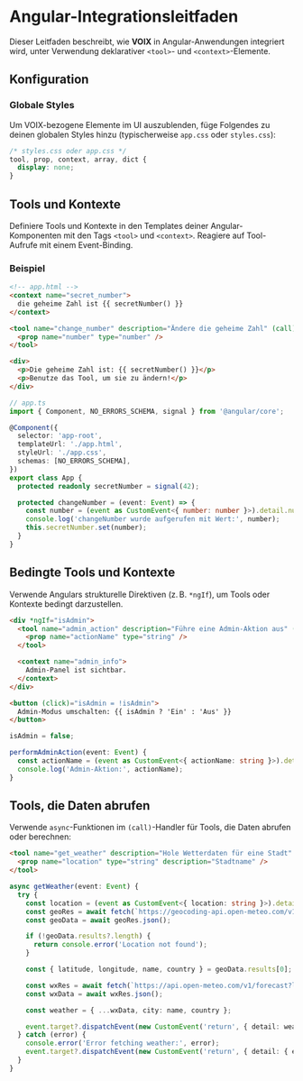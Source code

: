# Angular-Integrationsleitfaden

Dieser Leitfaden beschreibt, wie **VOIX** in Angular-Anwendungen integriert wird, unter Verwendung deklarativer `<tool>`- und `<context>`-Elemente.

## Konfiguration

### Globale Styles

Um VOIX-bezogene Elemente im UI auszublenden, füge Folgendes zu deinen globalen Styles hinzu (typischerweise `app.css` oder `styles.css`):

```css
/* styles.css oder app.css */
tool, prop, context, array, dict {
  display: none;
}
```

## Tools und Kontexte

Definiere Tools und Kontexte in den Templates deiner Angular-Komponenten mit den Tags `<tool>` und `<context>`. Reagiere auf Tool-Aufrufe mit einem Event-Binding.

### Beispiel

```html
<!-- app.html -->
<context name="secret_number">
  die geheime Zahl ist {{ secretNumber() }}
</context>

<tool name="change_number" description="Ändere die geheime Zahl" (call)="changeNumber($event)">
  <prop name="number" type="number" />
</tool>

<div>
  <p>Die geheime Zahl ist: {{ secretNumber() }}</p>
  <p>Benutze das Tool, um sie zu ändern!</p>
</div>
```

```ts
// app.ts
import { Component, NO_ERRORS_SCHEMA, signal } from '@angular/core';

@Component({
  selector: 'app-root',
  templateUrl: './app.html',
  styleUrl: './app.css',
  schemas: [NO_ERRORS_SCHEMA],
})
export class App {
  protected readonly secretNumber = signal(42);

  protected changeNumber = (event: Event) => {
    const number = (event as CustomEvent<{ number: number }>).detail.number;
    console.log('changeNumber wurde aufgerufen mit Wert:', number);
    this.secretNumber.set(number);
  }
}
```

## Bedingte Tools und Kontexte

Verwende Angulars strukturelle Direktiven (z. B. `*ngIf`), um Tools oder Kontexte bedingt darzustellen.

```html
<div *ngIf="isAdmin">
  <tool name="admin_action" description="Führe eine Admin-Aktion aus" (call)="performAdminAction($event)">
    <prop name="actionName" type="string" />
  </tool>

  <context name="admin_info">
    Admin-Panel ist sichtbar.
  </context>
</div>

<button (click)="isAdmin = !isAdmin">
  Admin-Modus umschalten: {{ isAdmin ? 'Ein' : 'Aus' }}
</button>
```

```ts
isAdmin = false;

performAdminAction(event: Event) {
  const actionName = (event as CustomEvent<{ actionName: string }>).detail.actionName;
  console.log('Admin-Aktion:', actionName);
}
```

## Tools, die Daten abrufen

Verwende `async`-Funktionen im `(call)`-Handler für Tools, die Daten abrufen oder berechnen:

```html
<tool name="get_weather" description="Hole Wetterdaten für eine Stadt" (call)="getWeather($event)">
  <prop name="location" type="string" description="Stadtname" />
</tool>
```

```ts
async getWeather(event: Event) {
  try {
    const location = (event as CustomEvent<{ location: string }>).detail.location;
    const geoRes = await fetch(`https://geocoding-api.open-meteo.com/v1/search?name=${encodeURIComponent(location)}`);
    const geoData = await geoRes.json();

    if (!geoData.results?.length) {
      return console.error('Location not found');
    }

    const { latitude, longitude, name, country } = geoData.results[0];

    const wxRes = await fetch(`https://api.open-meteo.com/v1/forecast?latitude=${latitude}&longitude=${longitude}&current=temperature_2m`);
    const wxData = await wxRes.json();

    const weather = { ...wxData, city: name, country };

    event.target?.dispatchEvent(new CustomEvent('return', { detail: weather }));
  } catch (error) {
    console.error('Error fetching weather:', error);
    event.target?.dispatchEvent(new CustomEvent('return', { detail: { error: error.message } }));
  }
}
```

<!--@include: @/de/voix_context.md -->